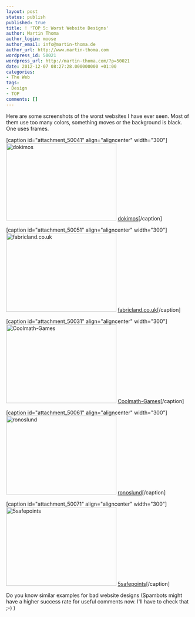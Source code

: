 ```yaml
---
layout: post
status: publish
published: true
title: ! 'TOP 5: Worst Website Designs'
author: Martin Thoma
author_login: moose
author_email: info@martin-thoma.de
author_url: http://www.martin-thoma.com
wordpress_id: 50021
wordpress_url: http://martin-thoma.com/?p=50021
date: 2012-12-07 08:27:28.000000000 +01:00
categories:
- The Web
tags:
- Design
- TOP
comments: []
---
```

Here are some screenshots of the worst websites I have ever seen. Most of them use too many colors, something moves or the background is black. One uses frames.

[caption id="attachment_50041" align="aligncenter" width="300"]<a href="http://martin-thoma.com/wp-content/uploads/2012/12/dokimos.png"><img src="http://martin-thoma.com/wp-content/uploads/2012/12/dokimos-300x210.png" alt="dokimos" title="dokimos" width="300" height="210" class="size-medium wp-image-50041" /></a> <a href="http://www.dokimos.org/ajff/">dokimos</a>[/caption]

[caption id="attachment_50051" align="aligncenter" width="300"]<a href="http://martin-thoma.com/wp-content/uploads/2012/12/fabricland.co_.uk_.png"><img src="http://martin-thoma.com/wp-content/uploads/2012/12/fabricland.co_.uk_-300x214.png" alt="fabricland.co.uk" title="fabricland.co.uk" width="300" height="214" class="size-medium wp-image-50051" /></a> <a href="http://www.fabricland.co.uk/">fabricland.co.uk</a>[/caption]

[caption id="attachment_50031" align="aligncenter" width="300"]<a href="http://martin-thoma.com/wp-content/uploads/2012/12/coolmath-games.png"><img src="http://martin-thoma.com/wp-content/uploads/2012/12/coolmath-games-300x214.png" alt="Coolmath-Games" title="Coolmath-Games" width="300" height="214" class="size-medium wp-image-50031" /></a> <a href="http://coolmath-games.com/">Coolmath-Games</a>[/caption]

[caption id="attachment_50061" align="aligncenter" width="300"]<a href="http://martin-thoma.com/wp-content/uploads/2012/12/ronoslund.png"><img src="http://martin-thoma.com/wp-content/uploads/2012/12/ronoslund-300x214.png" alt="ronoslund" title="ronoslund" width="300" height="214" class="size-medium wp-image-50061" /></a> <a href="http://ronoslund.com/">ronoslund</a>[/caption]

[caption id="attachment_50071" align="aligncenter" width="300"]<a href="http://martin-thoma.com/wp-content/uploads/2012/12/5safepoints.png"><img src="http://martin-thoma.com/wp-content/uploads/2012/12/5safepoints-300x214.png" alt="5safepoints" title="5safepoints" width="300" height="214" class="size-medium wp-image-50071" /></a> <a href="http://www.5safepoints.com/">5safepoints</a>[/caption]

Do you know similar examples for bad website designs (Spambots might have a higher success rate for useful comments now. I'll have to check that ;-) )
